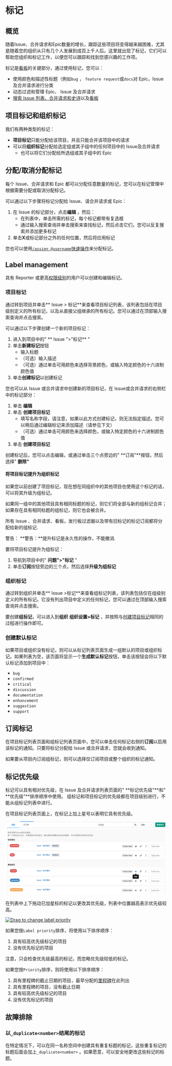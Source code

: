 # 标记[](#label "Permalink")

## 概览[](#overview "Permalink")

随着Issue、合并请求和Epic数量的增长，跟踪这些项目将变得越来越困难，尤其是随着您的组织从只有几个人发展到成百上千人后。这里就出现了标记，它们可以帮助您组织和标记工作，以便您可以跟踪和找到您感兴趣的工作项。

标记是[看板](/docs/user/project/kanban)的关键部分，通过使用标记，您可以：

*   使用颜色和描述性标题（例如`bug` ， `feature request`或`docs`对 Epic，Issue 及合并请求进行分类
*   动态过滤和管理 Epic、 Issue 及合并请求
*   [搜索 Issue 列表、合并请求和史诗](/docs/user/search#issues-and-merge-requests)以及[看板](/docs/user/search#issue-boards) 

## 项目标记和组织标记[](#project-labels-and-group-labels "Permalink")

我们有两种类型的标记：

*   **项目标记**只能分配给该项目，并且只能合并该项目中的请求
*   可以将**组织标记**分配给选定组或其子组中的任何项目中的 Issue及合并请求
    *   也可以将它们分配给所选组或其子组中的 Epic

## 分配/取消分配标记[](#assign-and-unassign-labels "Permalink")

每个 Issue、合并请求和 Epic 都可以分配任意数量的标记，您可以在标记管理中根据需要分配或取消分配标记。

可以通过以下步骤将标记分配给 Issue、请合并请求或 Epic：

1.  在 Issue 的标记部分，点击**编辑** ，然后：
    *   在列表中，单击所需的标记，每个标记都带有复选框
    *   通过输入搜索查询并单击搜索来查找标记，然后点击它们，您可以反复搜索并添加更多标记
2.  单击**X**或标记部分之外的任何位置，然后将应用标记

您也可以使用[`/assign @username`快速操作](/docs/user/project/quick-actions)来分配标记。

## Label management[](#label-management "Permalink")

具有 Reporter 或更高[权限级别](../permissions.html)的用户可以创建和编辑标记。

### 项目标记[](#project-labels "Permalink")

通过转到项目并单击** Issue > 标记**来查看项目标记列表，该列表包括在项目级别定义的所有标记，以及从直接父组继承的所有标记。您可以通过在顶部输入搜索查询并点击搜索。

可以通过以下步骤创建一个新的项目标记：

1.  进入到项目中的" ** Issue ">"标记** "
2.  单击**新建标记**按钮
    *   输入标题
    *   （可选）输入描述
    *   （可选）通过单击可用颜色来选择背景颜色，或输入特定颜色的十六进制颜色值
3.  单击**创建标记**以创建标记

您也可以从 Issue 或合并请求中创建新的项目标记，在 Issue或合并请求的右侧栏中的标记部分：

1.  单击 **编辑**
2.  单击 **创建项目标记**
    *   填写名称字段，请注意，如果以此方式创建标记，则无法指定描述。您可以稍后通过编辑标记来添加描述（请参见下文）
    *   （可选）通过单击可用颜色来选择颜色，或输入特定颜色的十六进制颜色值
3.  单击 **创建项目标记**

创建标记后，您可以点击编辑，或通过单击三个点旁边的" **订阅"**按钮，然后选择" **删除"** 

#### 将项目标记提升为组织标记[](#promote-a-project-label-to-a-group-label "Permalink")

如果您以前创建了项目标记，现在想在同组织中的其他项目也使用这个标记的话，可以将其升级为组标记。

如果同一组中的其他项目具有相同标题的标记，则它们将全部与新的组标记合并；如果存在具有相同标题的组标记，则它也会被合并。

所有 Issue 、合并请求、看板，发行板过滤器以及带有旧标记的标记订阅都将分配给新的组标记.

警告： **警告：**提升标记是永久性的操作，不能撤消.

要将项目标记提升为组标记：

1.  导航到项目中的" **问题">"标记** "
2.  单击**订阅**按钮旁边的三个点，然后选择**升级为组标记** 

### 组织标记[](#group-labels "Permalink")

通过转到组织并单击** Issue >标记**来查看组标记列表，该列表包括仅在组级别定义的所有标记。它没有列出项目中定义的任何标记，您可以通过在顶部输入搜索查询并点击搜索。

要创建**组标记**，可以进入到**组织** **组织设置>标记** ，并按照与[创建项目标记](#project-labels)相同的过程进行操作即可。

### 创建默认标记[](#generate-default-labels "Permalink")

如果项目或组织没有标记，则可以从标记列表页面生成一组默认的项目或组织标记。如果列表为空，该页面将显示一个**生成默认标记**按钮，单击该按钮会将以下默认标记添加到项目中：

*   `bug`
*   `confirmed`
*   `critical`
*   `discussion`
*   `documentation`
*   `enhancement`
*   `suggestion`
*   `support`

## 订阅标记[](#subscribing-to-labels "Permalink")

在项目标记列表页面和组标记列表页面中，您可以单击任何标记右侧的**订阅**以启用该标记的通知。只要将标记分配给 Issue 或合并请求，您就会收到通知。

如果要从项目内订阅组标记，则可以选择仅订阅项目或整个组织的标记通知。

## 标记优先级[](#label-priority "Permalink")

标记可以具有相对优先级，在 Issue 及合并请求列表页面的" **标记优先级"**和" **优先级"**排序顺序中使用。 组标记和项目标记的优先级都在项目级别进行，不能从组标记列表中进行。

在项目标记列表页面上，在标记上加上星号以表明它具有优先级。

[![Labels prioritized](/docs/img/labels_prioritized_v12_1.png)](/docs/img/labels_prioritized_v12_1.png)

在列表中上下拖动已加星标的标记以更改其优先级，列表中位置越高表示优先级较高。

[![Drag to change label priority](/docs/img/labels_drag_priority_v12_1.png)](/docs/img/labels_drag_priority_v12_1.gif)

如果您按`Label priority`排序，将使用以下排序顺序：

1.  具有较高优先级标记的项目
2.  没有优先标记的项目

注意，只会检查优先级最高的标记，而忽略优先级较低的标记。

如果您按`Priority`排序，则将使用以下排序顺序：

1.  具有里程碑的截止日期的项目，最早分配的[里程碑](/docs/user/project/milestone)在此列出
2.  具有里程碑的项目，没有截止日期
3.  具有较高优先级标记的项目
4.  没有优先标记的项目

## 故障排除[](#troubleshooting "Permalink")

### 以`_duplicate<number>`结尾的标记[](#some-label-titles-end-with-_duplicatenumber "Permalink")

在特定情况下，可以在同一名称空间中创建具有重复标题的标记，这些重复标记的标题后面会加上`_duplicate<number>` 。如果愿意，可以安全地更改这些标记的标题。